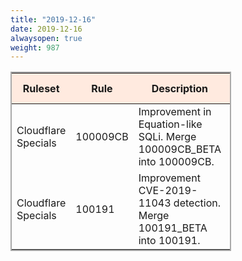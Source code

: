 ```yaml
---
title: "2019-12-16"
date: 2019-12-16
alwaysopen: true
weight: 987
---
```


<table style="border: solid 2px darkgrey; width:70%;">
    <thead style="background:#ffeadf;">
        <tr>
            <th>Ruleset</th>
            <th>Rule</th>
            <th>Description</th>
            <th>Previous Action</th>
            <th>New Action</th>
        </tr>
    </thead>
    <tbody>
        <tr>
            <td>Cloudflare Specials</td>
            <td>100009CB</td>
            <td>Improvement in Equation-like SQLi. Merge 100009CB_BETA into 100009CB.</td>
            <td>Block</td>
            <td>Block</td>
        </tr>
        <tr>
            <td>Cloudflare Specials</td>
            <td>100191</td>
            <td>Improvement CVE-2019-11043 detection. Merge 100191_BETA into 100191.</td>
            <td>Block</td>
            <td>Block</td>
        </tr>
    </tbody>
</table>
